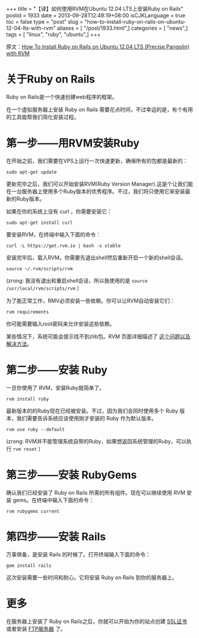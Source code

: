 +++
title = "【译】如何使用RVM在Ubuntu 12.04 LTS上安装Ruby on Rails"
postid = 1933
date = 2013-09-28T12:49:19+08:00
isCJKLanguage = true
toc = false
type = "post"
slug = "how-to-install-ruby-on-rails-on-ubuntu-12-04-lts-with-rvm"
aliases = [ "/post/1933.html",]
categories = [ "news",]
tags = [ "linux", "ruby", "ubuntu",]
+++


原文：[How To Install Ruby on Rails on Ubuntu 12.04 LTS (Precise Pangolin) with RVM](https://www.digitalocean.com/community/articles/how-to-install-ruby-on-rails-on-ubuntu-12-04-lts-precise-pangolin-with-rvm)

# 关于Ruby on Rails

Ruby on Rails是一个快速创建web程序的框架。

在一个虚拟服务器上安装 Ruby on Rails 需要花点时间，不过幸运的是，有个有用的工具能帮我们简化安装过程。

# 第一步——用RVM安装Ruby

在开始之前，我们需要在VPS上运行一次快速更新，确保所有的包都是最新的：

``` {lang="shell"}
sudo apt-get update
```

更新完毕之后，我们可以开始安装RVM(Ruby Version Manager).这是个让我们能在一台服务器上使用多个Ruby版本的优秀程序。不过，我们将只使用它来安装最新的Ruby版本。<!--more-->

如果在你的系统上没有 curl ，你需要安装它：

``` {lang="shell"}
sudo apt-get install curl
```

要安装RVM，在终端中输入下面的命令：

``` {lang="shell"}
curl -L https://get.rvm.io | bash -s stable
```

安装完毕后，载入RVM。你需要先退出shell然后重新开启一个新的shell会话。

``` {lang="shell"}
source ~/.rvm/scripts/rvm
```

(zrong: 我没有退出和重启shell会话，所以我使用的是 `source /usr/local/rvm/scripts/rvm` ）

为了能正常工作，RMV必须安装一些依赖。你可以让RVM自动安装它们：

``` {lang="shell"}
rvm requirements
```

你可能需要输入root密码来允许安装这些依赖。

某些情况下，系统可能会提示找不到zlib包。RVM 页面详细描述了 [这个问题以及解决方法](https://rvm.io/packages/zlib)。

# 第二步——安装 Ruby

一旦你使用了 RVM，安装Ruby就简单了。

``` {lang="shell"}
rvm install ruby
```

最新版本的的Ruby现在已经被安装。不过，因为我们会同时使用多个 Ruby 版本，我们需要告诉系统应该使用刚才安装的 Ruby 作为默认版本。

``` {lang="shell"}
rvm use ruby --default
```

(zrong: RVM并不能管理系统自带的Ruby，如果想返回系统管理的Ruby，可以执行
`rvm reset` ）

# 第三步——安装 RubyGems

确认我们已经安装了 Ruby on Rails 所需的所有组件。现在可以继续使用 RVM 安装 gems。在终端中输入下面的命令：

``` {lang="shell"}
rvm rubygems current
```

# 第四步——安装 Rails

万事俱备，是安装 Rails 的时候了。打开终端输入下面的命令：

``` {lang="shell"}
gem install rails
```

这次安装需要一些时间和耐心。它将安装 Ruby on Rails 到你的服务器上。

# 更多

在服务器上安装了 Ruby on Rails之后，你就可以开始为你的站点创建 [SSL证书](https://www.digitalocean.com/community/articles/how-to-create-a-ssl-certificate-on-apache-for-ubuntu-12-04) 或者安装 [FTP服务器](https://www.digitalocean.com/community/articles/how-to-set-up-vsftpd-on-ubuntu-12-04) 了。
